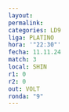 ```yaml
---
layout: 
permalink: 
categories: LD9
liga: PLATINO
hora: '"22:30"'
fecha: 11.11.24
match: 3
local: SHIN
r1: 0
r2: 0
out: VOLT
ronda: "9"
---
```

